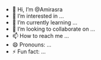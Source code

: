 - 👋 Hi, I’m @Amirasra
- 👀 I’m interested in ...
- 🌱 I’m currently learning ...
- 💞️ I’m looking to collaborate on ...
- 📫 How to reach me ...
- 😄 Pronouns: ...
- ⚡ Fun fact: ...

<!---
Amirasra/Amirasra is a ✨ special ✨ repository because its `README.md` (this file) appears on your GitHub profile.
You can click the Preview link to take a look at your changes.
--->
